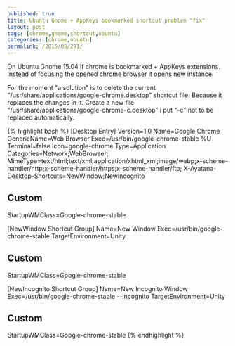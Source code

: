 ```yaml
---
published: true
title: Ubuntu Gnome + AppKeys bookmarked shortcut problem "fix"
layout: post
tags: [chrome,gnome,shortcut,ubuntu]
categories: [chrome,ubuntu]
permalink: /2015/06/291/
---
```

On Ubuntu Gnome 15.04 if chrome is bookmarked + AppKeys extensions.
Instead of focusing the opened chrome browser it opens new instance.

For the moment "a solution" is to delete the current "/usr/share/applications/google-chrome.desktop" shortcut file.
Because it replaces the changes in it.
Create a new file "/usr/share/applications/google-chrome-c.desktop" i put "-c" not to be replaced automatically.


{% highlight bash %}
[Desktop Entry]
Version=1.0
Name=Google Chrome
GenericName=Web Browser
Exec=/usr/bin/google-chrome-stable %U
Terminal=false
Icon=google-chrome
Type=Application
Categories=Network;WebBrowser;
MimeType=text/html;text/xml;application/xhtml_xml;image/webp;x-scheme-handler/http;x-scheme-handler/https;x-scheme-handler/ftp;
X-Ayatana-Desktop-Shortcuts=NewWindow;NewIncognito
## Custom
StartupWMClass=Google-chrome-stable

[NewWindow Shortcut Group]
Name=New Window
Exec=/usr/bin/google-chrome-stable
TargetEnvironment=Unity
## Custom
StartupWMClass=Google-chrome-stable

[NewIncognito Shortcut Group]
Name=New Incognito Window
Exec=/usr/bin/google-chrome-stable --incognito
TargetEnvironment=Unity
## Custom
StartupWMClass=Google-chrome-stable
{% endhighlight %}

